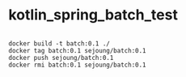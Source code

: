 # kotlin_spring_batch_test

```shell

docker build -t batch:0.1 ./
docker tag batch:0.1 sejoung/batch:0.1
docker push sejoung/batch:0.1
docker rmi batch:0.1 sejoung/batch:0.1

```
